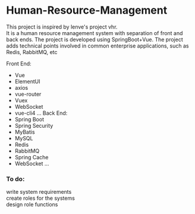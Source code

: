# Human-Resource-Management
This project is inspired by lenve's project vhr.  
It is a human resource management system with separation of front and back ends. The project is developed using SpringBoot+Vue. The project adds technical points involved in common enterprise applications, such as Redis, RabbitMQ, etc

Front End:
- Vue
- ElementUI
- axios
- vue-router
- Vuex
- WebSocket
- vue-cli4
...
Back End:
- Spring Boot
- Spring Security
- MyBatis
- MySQL
- Redis
- RabbitMQ
- Spring Cache
- WebSocket
...
### To do:
write system requirements  
create roles for the systems  
design role functions
